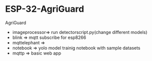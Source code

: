 # ESP-32-AgriGuard
AgriGuard
- imageprocessor=> run detectorscript.py(change different models)
- blink => mqtt subscribe for esp8266
- mqttelephant => 
- notebook => yolo model trainig notebook with sample datasets
- mqttp => basic web app
